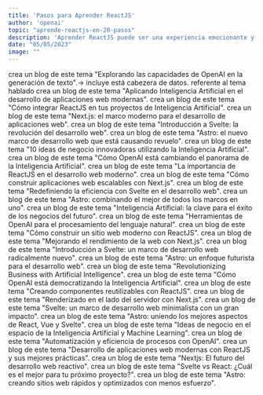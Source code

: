```yaml
---
title: 'Pasos para Aprender ReactJS'
author: 'openai'
topic: "aprende-reactjs-en-20-pasos"
description: 'Aprender ReactJS puede ser una experiencia emocionante y desafiante, y aunque el número de pasos para aprender puede variar según la persona, aquí te ofrezco una guía estructurada en 20 pasos clave para aprender ReactJS:'
date: "05/05/2023"
image: ""
---
```


crea un blog de este tema "Explorando las capacidades de OpenAI en la generación de texto".-> incluye está cabezera de datos. referente al tema hablado
crea un blog de este tema "Aplicando Inteligencia Artificial en el desarrollo de aplicaciones web modernas".
crea un blog de este tema "Cómo integrar ReactJS en tus proyectos de Inteligencia Artificial".
crea un blog de este tema "Next.js: el marco moderno para el desarrollo de aplicaciones web".
crea un blog de este tema "Introducción a Svelte: la revolución del desarrollo web".
crea un blog de este tema "Astro: el nuevo marco de desarrollo web que está causando revuelo".
crea un blog de este tema "10 ideas de negocio innovadoras utilizando la Inteligencia Artificial".
crea un blog de este tema "Cómo OpenAI está cambiando el panorama de la Inteligencia Artificial".
crea un blog de este tema "La importancia de ReactJS en el desarrollo web moderno".
crea un blog de este tema "Cómo construir aplicaciones web escalables con Next.js".
crea un blog de este tema "Redefiniendo la eficiencia con Svelte en el desarrollo web".
crea un blog de este tema "Astro: combinando el mejor de todos los marcos en uno".
crea un blog de este tema "Inteligencia Artificial: la clave para el éxito de los negocios del futuro".
crea un blog de este tema "Herramientas de OpenAI para el procesamiento del lenguaje natural".
crea un blog de este tema "Cómo construir un sitio web moderno con ReactJS".
crea un blog de este tema "Mejorando el rendimiento de la web con Next.js".
crea un blog de este tema "Introducción a Svelte: un marco de desarrollo web radicalmente nuevo".
crea un blog de este tema "Astro: un enfoque futurista para el desarrollo web".
crea un blog de este tema "Revolutionizing Business with Artificial Intelligence".
crea un blog de este tema "Cómo OpenAI está democratizando la Inteligencia Artificial".
crea un blog de este tema "Creando componentes reutilizables con ReactJS".
crea un blog de este tema "Renderizado en el lado del servidor con Next.js".
crea un blog de este tema "Svelte: un marco de desarrollo web minimalista con un gran impacto".
crea un blog de este tema "Astro: uniendo los mejores aspectos de React, Vue y Svelte".
crea un blog de este tema "Ideas de negocio en el espacio de la Inteligencia Artificial y Machine Learning".
crea un blog de este tema "Automatización y eficiencia de procesos con OpenAI".
crea un blog de este tema "Desarrollo de aplicaciones web modernas con ReactJS y sus mejores prácticas".
crea un blog de este tema "Nextjs: El futuro del desarrollo web reactivo".
crea un blog de este tema "Svelte vs React: ¿Cuál es el mejor para tu próximo proyecto?".
crea un blog de este tema "Astro: creando sitios web rápidos y optimizados con menos esfuerzo".
